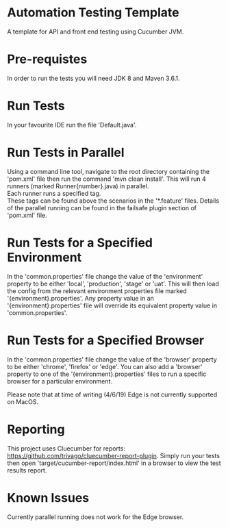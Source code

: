 # Automation Testing Template

A template for API and front end testing using Cucumber JVM.

# Pre-requistes

In order to run the tests you will need JDK 8 and Maven 3.6.1.

# Run Tests

In your favourite IDE run the file 'Default.java'.

# Run Tests in Parallel

Using a command line tool, navigate to the root directory containing the 'pom.xml' file then run the command 
'mvn clean install'.
This will run 4 runners (marked Runner{number}.java) in parallel.  
Each runner runs a specified tag.  
These tags can be found above the scenarios in the '*.feature' files.
Details of the parallel running can be found in the failsafe plugin section of 'pom.xml' file. 

# Run Tests for a Specified Environment

In the 'common.properties' file change the value of the 'environment' property to be either 'local', 'production', 'stage' or 
'uat'.
This will then load the config from the relevant environment properties file marked '{environment}.properties'.
Any property value in an '{environment}.properties' file will override its equivalent property value in 
'common.properties'.

# Run Tests for a Specified Browser

In the 'common.properties' file change the value of the 'browser' property to be either 'chrome', 'firefox' or 'edge'.
You can also add a 'browser' property to one of the '{environment}.properties' files to run a specific browser for a particular 
environment.

Please note that at time of writing (4/6/19) Edge is not currently supported on MacOS.

# Reporting

This project uses Cluecumber for reports: https://github.com/trivago/cluecumber-report-plugin.
Simply run your tests then open 'target/cucumber-report/index.html' in a browser to view the test results report.

# Known Issues

Currently parallel running does not work for the Edge browser.